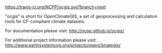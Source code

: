 https://travis-ci.org/NCPP/ocgis.svg?branch=next

"ocgis" is short for OpenClimateGIS, a set of geoprocessing and calculation tools for CF-compliant climate datasets.

For documentation please visit: http://ncpp.github.io/ocgis/

For additional project information please visit: http://www.earthsystemcog.org/projects/openclimategis/
